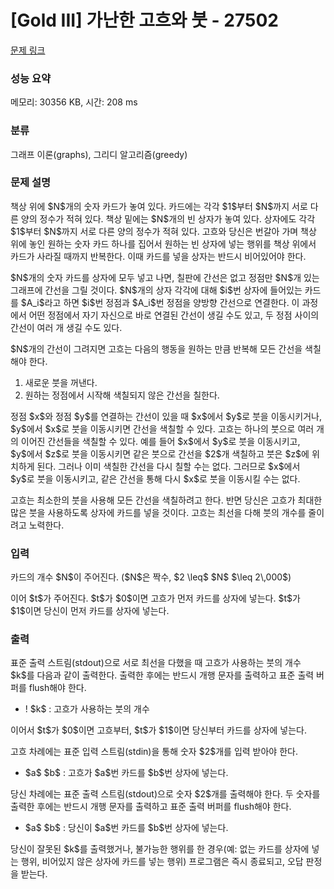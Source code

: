 # [Gold III] 가난한 고흐와 붓 - 27502 

[문제 링크](https://www.acmicpc.net/problem/27502) 

### 성능 요약

메모리: 30356 KB, 시간: 208 ms

### 분류

그래프 이론(graphs), 그리디 알고리즘(greedy)

### 문제 설명

<p>책상 위에 $N$개의 숫자 카드가 놓여 있다. 카드에는 각각 $1$부터 $N$까지 서로 다른 양의 정수가 적혀 있다. 책상 밑에는 $N$개의 빈 상자가 놓여 있다. 상자에도 각각 $1$부터 $N$까지 서로 다른 양의 정수가 적혀 있다. 고흐와 당신은 번갈아 가며 책상 위에 놓인 원하는 숫자 카드 하나를 집어서 원하는 빈 상자에 넣는 행위를 책상 위에서 카드가 사라질 때까지 반복한다. 이때 카드를 넣을 상자는 반드시 비어있어야 한다.</p>

<p>$N$개의 숫자 카드를 상자에 모두 넣고 나면, 칠판에 간선은 없고 정점만 $N$개 있는 그래프에 간선을 그릴 것이다. $N$개의 상자 각각에 대해 $i$번 상자에 들어있는 카드를 $A_i$라고 하면 $i$번 정점과 $A_i$번 정점을 양방향 간선으로 연결한다. 이 과정에서 어떤 정점에서 자기 자신으로 바로 연결된 간선이 생길 수도 있고, 두 정점 사이의 간선이 여러 개 생길 수도 있다.</p>

<p>$N$개의 간선이 그려지면 고흐는 다음의 행동을 원하는 만큼 반복해 모든 간선을 색칠해야 한다.</p>

<ol>
	<li>새로운 붓을 꺼낸다.</li>
	<li>원하는 정점에서 시작해 색칠되지 않은 간선을 칠한다.</li>
</ol>

<p>정점 $x$와 정점 $y$를 연결하는 간선이 있을 때 $x$에서 $y$로 붓을 이동시키거나, $y$에서 $x$로 붓을 이동시키면 간선을 색칠할 수 있다. 고흐는 하나의 붓으로 여러 개의 이어진 간선들을 색칠할 수 있다. 예를 들어 $x$에서 $y$로 붓을 이동시키고, $y$에서 $z$로 붓을 이동시키면 같은 붓으로 간선을 $2$개 색칠하고 붓은 $z$에 위치하게 된다. 그러나 이미 색칠한 간선을 다시 칠할 수는 없다. 그러므로 $x$에서 $y$로 붓을 이동시키고, 같은 간선을 통해 다시 $x$로 붓을 이동시킬 수는 없다.</p>

<p>고흐는 최소한의 붓을 사용해 모든 간선을 색칠하려고 한다. 반면 당신은 고흐가 최대한 많은 붓을 사용하도록 상자에 카드를 넣을 것이다. 고흐는 최선을 다해 붓의 개수를 줄이려고 노력한다.</p>

### 입력 

 <p>카드의 개수 $N$이 주어진다. ($N$은 짝수, $2 \leq$ $N$ $\leq 2\,000$)</p>

<p>이어 $t$가 주어진다. $t$가 $0$이면 고흐가 먼저 카드를 상자에 넣는다. $t$가 $1$이면 당신이 먼저 카드를 상자에 넣는다.</p>

### 출력 

 <p>표준 출력 스트림(stdout)으로 서로 최선을 다했을 때 고흐가 사용하는 붓의 개수 $k$를 다음과 같이 출력한다. 출력한 후에는 반드시 개행 문자를 출력하고 표준 출력 버퍼를 flush해야 한다.</p>

<ul>
	<li>! $k$ : 고흐가 사용하는 붓의 개수</li>
</ul>

<p>이어서 $t$가 $0$이면 고흐부터, $t$가 $1$이면 당신부터 카드를 상자에 넣는다.</p>

<p>고흐 차례에는 표준 입력 스트림(stdin)을 통해 숫자 $2$개를 입력 받아야 한다.</p>

<ul>
	<li>$a$ $b$ : 고흐가 $a$번 카드를 $b$번 상자에 넣는다.</li>
</ul>

<p>당신 차례에는 표준 출력 스트림(stdout)으로 숫자 $2$개를 출력해야 한다. 두 숫자를 출력한 후에는 반드시 개행 문자를 출력하고 표준 출력 버퍼를 flush해야 한다.</p>

<ul>
	<li>$a$ $b$ : 당신이 $a$번 카드를 $b$번 상자에 넣는다.</li>
</ul>

<p>당신이 잘못된 $k$를 출력했거나, 불가능한 행위를 한 경우(예: 없는 카드를 상자에 넣는 행위, 비어있지 않은 상자에 카드를 넣는 행위) 프로그램은 즉시 종료되고, 오답 판정을 받는다.</p>

